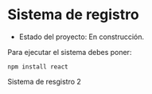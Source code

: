 <h1> Sistema de registro </h1>

-  Estado del proyecto: En construcción.

Para ejecutar el sistema debes poner:

```npm install react```

Sistema de resgistro 2
